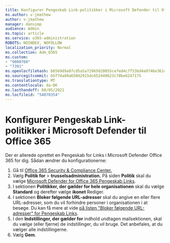 ```yaml
---
title: Konfigurer Pengeskab Link-politikker i Microsoft Defender til Office 365
ms.author: v-jmathew
author: v-jmathew
manager: dansimp
audience: Admin
ms.topic: article
ms.service: o365-administration
ROBOTS: NOINDEX, NOFOLLOW
localization_priority: Normal
ms.collection: Adm_O365
ms.custom:
- "9000760"
- "7391"
ms.openlocfilehash: b6569d9a07cd5a5a72965020055ce7ed4c7f53bd4a9746e361c805c8410c0cde
ms.sourcegitcommit: b5f7da89a650d2915dc652449623c78be6247175
ms.translationtype: MT
ms.contentlocale: da-DK
ms.lasthandoff: 08/05/2021
ms.locfileid: "54070354"
---
```

# <a name="set-up-safe-link-policies-in-microsoft-defender-for-office-365"></a>Konfigurer Pengeskab Link-politikker i Microsoft Defender til Office 365

Der er allerede oprettet en Pengeskab for Links i Microsoft Defender Office 365 for dig. Sådan ændrer du konfigurationerne:

1. Gå til [Office 365 Security & Compliance Center.](https://go.microsoft.com/fwlink/p/?linkid=2077143)
2. Vælg **Politik for**  >  **trusselsadministration.** På siden **Politik** skal du vælge [Microsoft Defender for Office 365 Pengeskab Links](https://go.microsoft.com/fwlink/?linkid=2101058).
3. I sektionen **Politikker, der gælder for hele organisationen** skal du vælge **Standard** og derefter vælge **ikonet** Rediger.
4. I sektionen **Bloker følgende URL-adresser** skal du angive en eller flere URL-adresser, som du vil forhindre personer i organisationen i at besøge. Du kan få mere at vide [på listen "Bloker følgende URL-adresser" for Pengeskab Links](https://go.microsoft.com/fwlink/?linkid=2092123).
5. I den **Indstillinger, der gælder for** indhold undtagen mailsektionen, skal du vælge (eller fjerne) de indstillinger, du vil bruge. Det anbefales, at du vælger alle indstillingerne.
6. Vælg **Gem**.
